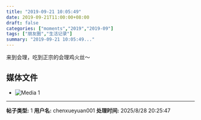 ```yaml
---
title: "2019-09-21 10:05:49"
date: 2019-09-21T11:00:00+08:00
draft: false
categories: ["moments","2019","2019-09"]
tags: ["朋友圈","生活记录"]
summary: "2019-09-21 10:05:49..."
---
```


来到会理，吃到正宗的会理鸡火丝～

## 媒体文件

- ![Media 1](/Moments/photos/2019-09-21/201909211005490.jpg)

---

**帖子类型:** 1
**用户名:** chenxueyuan001
**处理时间:** 2025/8/28 20:25:47